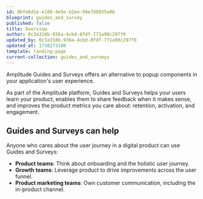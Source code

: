 ```yaml
---
id: 8bfe6d1e-e108-4e5e-b2ee-99e7d0935a9b
blueprint: guides_and_survey
published: false
title: Overview
author: 0c3a318b-936a-4cbd-8fdf-771a90c297f0
updated_by: 0c3a318b-936a-4cbd-8fdf-771a90c297f0
updated_at: 1738273180
template: landing-page
current-collection: guides_and_surveys
---
```

Amplitude Guides and Surveys offers an alternative to popup components in your application's user experience.

As part of the Amplitude platform, Guides and Surveys helps your users learn your product, enables them to share feedback when it makes sense, and improves the product metrics you care about: retention, activation, and engagement.

## Guides and Surveys can help

Anyone who cares about the user journey in a digital product can use Guides and Surveys:

* **Product teams**: Think about onboarding and the holistic user journey.
* **Growth teams**: Leverage product to drive improvements across the user funnel.
* **Product marketing teams**: Own customer communication, including the in-product channel.